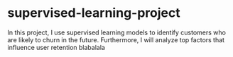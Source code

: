 # supervised-learning-project
In this project, I use supervised learning models to identify customers who are likely to churn in the future. Furthermore, I will analyze top factors that influence user retention
blabalala